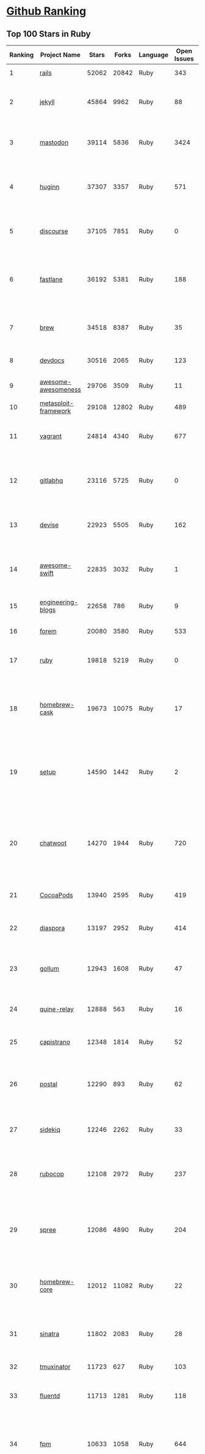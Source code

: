 [Github Ranking](../README.md)
==========

## Top 100 Stars in Ruby

| Ranking | Project Name | Stars | Forks | Language | Open Issues | Description | Last Commit |
| ------- | ------------ | ----- | ----- | -------- | ----------- | ----------- | ----------- |
| 1 | [rails](https://github.com/rails/rails) | 52062 | 20842 | Ruby | 343 | Ruby on Rails | 2023-01-07T09:44:55Z |
| 2 | [jekyll](https://github.com/jekyll/jekyll) | 45864 | 9962 | Ruby | 88 | :globe_with_meridians: Jekyll is a blog-aware static site generator in Ruby | 2023-01-05T22:51:27Z |
| 3 | [mastodon](https://github.com/mastodon/mastodon) | 39114 | 5836 | Ruby | 3424 | Your self-hosted, globally interconnected microblogging community | 2023-01-07T09:19:49Z |
| 4 | [huginn](https://github.com/huginn/huginn) | 37307 | 3357 | Ruby | 571 | Create agents that monitor and act on your behalf.  Your agents are standing by! | 2022-12-22T08:51:40Z |
| 5 | [discourse](https://github.com/discourse/discourse) | 37105 | 7851 | Ruby | 0 | A platform for community discussion. Free, open, simple. | 2023-01-07T00:16:23Z |
| 6 | [fastlane](https://github.com/fastlane/fastlane) | 36192 | 5381 | Ruby | 188 | 🚀 The easiest way to automate building and releasing your iOS and Android apps | 2023-01-06T22:17:45Z |
| 7 | [brew](https://github.com/Homebrew/brew) | 34518 | 8387 | Ruby | 35 | 🍺 The missing package manager for macOS (or Linux) | 2023-01-07T09:17:33Z |
| 8 | [devdocs](https://github.com/freeCodeCamp/devdocs) | 30516 | 2065 | Ruby | 123 | API Documentation Browser | 2023-01-07T09:36:42Z |
| 9 | [awesome-awesomeness](https://github.com/bayandin/awesome-awesomeness) | 29706 | 3509 | Ruby | 11 | A curated list of awesome awesomeness | 2022-12-15T03:08:32Z |
| 10 | [metasploit-framework](https://github.com/rapid7/metasploit-framework) | 29108 | 12802 | Ruby | 489 | Metasploit Framework | 2023-01-07T04:44:07Z |
| 11 | [vagrant](https://github.com/hashicorp/vagrant) | 24814 | 4340 | Ruby | 677 | Vagrant is a tool for building and distributing development environments. | 2023-01-05T23:57:27Z |
| 12 | [gitlabhq](https://github.com/gitlabhq/gitlabhq) | 23116 | 5725 | Ruby | 0 | GitLab CE Mirror \| Please open new issues in our issue tracker on GitLab.com | 2023-01-07T00:10:35Z |
| 13 | [devise](https://github.com/heartcombo/devise) | 22923 | 5505 | Ruby | 162 | Flexible authentication solution for Rails with Warden. | 2022-12-20T20:08:42Z |
| 14 | [awesome-swift](https://github.com/matteocrippa/awesome-swift) | 22835 | 3032 | Ruby | 1 | A collaborative list of awesome Swift libraries and resources. Feel free to contribute! | 2022-12-30T11:29:16Z |
| 15 | [engineering-blogs](https://github.com/kilimchoi/engineering-blogs) | 22658 | 786 | Ruby | 9 | A curated list of engineering blogs | 2022-12-23T03:07:57Z |
| 16 | [forem](https://github.com/forem/forem) | 20080 | 3580 | Ruby | 533 | For empowering community 🌱 | 2023-01-06T21:16:05Z |
| 17 | [ruby](https://github.com/ruby/ruby) | 19818 | 5219 | Ruby | 0 | The Ruby Programming Language [mirror] | 2023-01-07T09:22:43Z |
| 18 | [homebrew-cask](https://github.com/Homebrew/homebrew-cask) | 19673 | 10075 | Ruby | 17 | 🍻 A CLI workflow for the administration of macOS applications distributed as binaries | 2023-01-07T07:24:26Z |
| 19 | [setup](https://github.com/lewagon/setup) | 14590 | 1442 | Ruby | 2 | Setup instructions for Le Wagon's students on their first day of Web Development Bootcamp | 2023-01-03T15:57:14Z |
| 20 | [chatwoot](https://github.com/chatwoot/chatwoot) | 14270 | 1944 | Ruby | 720 | Open-source customer engagement suite, an alternative to Intercom, Zendesk, Salesforce Service Cloud etc. 🔥💬 | 2023-01-07T09:11:23Z |
| 21 | [CocoaPods](https://github.com/CocoaPods/CocoaPods) | 13940 | 2595 | Ruby | 419 | The Cocoa Dependency Manager. | 2023-01-03T02:24:16Z |
| 22 | [diaspora](https://github.com/diaspora/diaspora) | 13197 | 2952 | Ruby | 414 | A privacy-aware, distributed, open source social network. | 2022-12-05T02:06:14Z |
| 23 | [gollum](https://github.com/gollum/gollum) | 12943 | 1608 | Ruby | 47 | A simple, Git-powered wiki with a sweet API and local frontend. | 2023-01-05T11:53:36Z |
| 24 | [quine-relay](https://github.com/mame/quine-relay) | 12888 | 563 | Ruby | 16 | An uroboros program with 100+ programming languages | 2022-10-31T08:24:26Z |
| 25 | [capistrano](https://github.com/capistrano/capistrano) | 12348 | 1814 | Ruby | 52 | Remote multi-server automation tool | 2022-11-29T02:38:01Z |
| 26 | [postal](https://github.com/postalserver/postal) | 12290 | 893 | Ruby | 62 | ✉️ A fully featured open source mail delivery platform for incoming & outgoing e-mail | 2022-12-28T06:38:35Z |
| 27 | [sidekiq](https://github.com/mperham/sidekiq) | 12246 | 2262 | Ruby | 33 | Simple, efficient background processing for Ruby | 2023-01-06T17:47:22Z |
| 28 | [rubocop](https://github.com/rubocop/rubocop) | 12108 | 2972 | Ruby | 237 | A Ruby static code analyzer and formatter, based on the community Ruby style guide. | 2023-01-07T09:43:41Z |
| 29 | [spree](https://github.com/spree/spree) | 12086 | 4890 | Ruby | 204 | Open Source multi-language/multi-currency/multi-store eCommerce platform | 2023-01-05T14:27:35Z |
| 30 | [homebrew-core](https://github.com/Homebrew/homebrew-core) | 12012 | 11082 | Ruby | 22 | 🍻 Default formulae for the missing package manager for macOS (or Linux) | 2023-01-07T09:17:07Z |
| 31 | [sinatra](https://github.com/sinatra/sinatra) | 11802 | 2083 | Ruby | 28 | Classy web-development dressed in a DSL (official / canonical repo) | 2023-01-02T03:59:48Z |
| 32 | [tmuxinator](https://github.com/tmuxinator/tmuxinator) | 11723 | 627 | Ruby | 103 | Manage complex tmux sessions easily | 2022-12-15T20:50:29Z |
| 33 | [fluentd](https://github.com/fluent/fluentd) | 11713 | 1281 | Ruby | 118 | Fluentd: Unified Logging Layer (project under CNCF) | 2023-01-05T05:12:44Z |
| 34 | [fpm](https://github.com/jordansissel/fpm) | 10633 | 1058 | Ruby | 644 | Effing package management! Build packages for multiple platforms (deb, rpm, etc) with great ease and sanity. | 2023-01-04T09:45:06Z |
| 35 | [linguist](https://github.com/github/linguist) | 10596 | 3896 | Ruby | 87 | Language Savant. If your repository's language is being reported incorrectly, send us a pull request! | 2023-01-07T05:30:48Z |
| 36 | [faker](https://github.com/faker-ruby/faker) | 10552 | 3035 | Ruby | 3 | A library for generating fake data such as names, addresses, and phone numbers. | 2023-01-05T01:04:46Z |
| 37 | [Learning-SICP](https://github.com/DeathKing/Learning-SICP) | 10123 | 1493 | Ruby | 1 | MIT视频公开课《计算机程序的构造和解释》中文化项目及课程学习资料搜集。 | 2022-02-27T13:57:02Z |
| 38 | [liquid](https://github.com/Shopify/liquid) | 9971 | 1292 | Ruby | 232 | Liquid markup language. Safe, customer facing template language for flexible web apps.  | 2023-01-06T11:36:27Z |
| 39 | [capybara](https://github.com/teamcapybara/capybara) | 9740 | 1427 | Ruby | 4 | Acceptance test framework for web applications | 2023-01-06T15:52:05Z |
| 40 | [grape](https://github.com/ruby-grape/grape) | 9656 | 1221 | Ruby | 206 | An opinionated framework for creating REST-like APIs in Ruby. | 2023-01-05T13:01:40Z |
| 41 | [octopress](https://github.com/imathis/octopress) | 9356 | 2706 | Ruby | 176 | Octopress is an obsessively designed framework for Jekyll blogging. It’s easy to configure and easy to deploy. Sweet huh? | 2022-05-29T06:22:05Z |
| 42 | [activeadmin](https://github.com/activeadmin/activeadmin) | 9293 | 3314 | Ruby | 330 | The administration framework for Ruby on Rails applications. | 2023-01-05T01:00:40Z |
| 43 | [resque](https://github.com/resque/resque) | 9248 | 1671 | Ruby | 56 | Resque is a Redis-backed Ruby library for creating background jobs, placing them on multiple queues, and processing them later. | 2023-01-02T11:02:45Z |
| 44 | [guides](https://github.com/thoughtbot/guides) | 9214 | 1377 | Ruby | 0 | A guide for programming in style. | 2023-01-04T08:46:04Z |
| 45 | [bourbon](https://github.com/thoughtbot/bourbon) | 9100 | 901 | Ruby | 5 | A Lightweight Sass Tool Set | 2022-08-05T22:56:43Z |
| 46 | [paperclip](https://github.com/thoughtbot/paperclip) | 9067 | 2424 | Ruby | 37 | Easy file attachment management for ActiveRecord | 2022-10-11T23:33:19Z |
| 47 | [carrierwave](https://github.com/carrierwaveuploader/carrierwave) | 8748 | 1641 | Ruby | 92 | Classier solution for file uploads for Rails, Sinatra and other Ruby web frameworks | 2023-01-05T14:51:12Z |
| 48 | [whenever](https://github.com/javan/whenever) | 8655 | 727 | Ruby | 65 | Cron jobs in Ruby | 2022-12-02T01:37:51Z |
| 49 | [remote-working](https://github.com/greatghoul/remote-working) | 8535 | 772 | Ruby | 0 | 收集整理远程工作相关的资料 | 2023-01-04T14:39:18Z |
| 50 | [kaminari](https://github.com/kaminari/kaminari) | 8320 | 1077 | Ruby | 41 | ⚡ A Scope & Engine based, clean, powerful, customizable and sophisticated paginator for Ruby webapps | 2022-09-04T14:57:01Z |
| 51 | [simple_form](https://github.com/heartcombo/simple_form) | 8056 | 1312 | Ruby | 24 | Forms made easy for Rails! It's tied to a simple DSL, with no opinion on markup. | 2022-12-30T11:21:53Z |
| 52 | [pundit](https://github.com/varvet/pundit) | 7829 | 602 | Ruby | 14 | Minimal authorization through OO design and pure Ruby classes | 2023-01-05T09:24:49Z |
| 53 | [rails_admin](https://github.com/railsadminteam/rails_admin) | 7710 | 2243 | Ruby | 173 | RailsAdmin is a Rails engine that provides an easy-to-use interface for managing your data | 2023-01-03T13:38:59Z |
| 54 | [factory_bot](https://github.com/thoughtbot/factory_bot) | 7677 | 2617 | Ruby | 31 | A library for setting up Ruby objects as test data. | 2023-01-03T02:18:22Z |
| 55 | [omniauth](https://github.com/omniauth/omniauth) | 7626 | 994 | Ruby | 86 | OmniAuth is a flexible authentication system utilizing Rack middleware. | 2022-10-13T14:14:08Z |
| 56 | [puma](https://github.com/puma/puma) | 7287 | 1377 | Ruby | 51 | A Ruby/Rack web server built for parallelism | 2023-01-04T20:31:40Z |
| 57 | [how-to-contribute-to-open-source](https://github.com/freeCodeCamp/how-to-contribute-to-open-source) | 7214 | 1570 | Ruby | 26 | A guide to contributing to open source | 2023-01-03T07:52:50Z |
| 58 | [wpscan](https://github.com/wpscanteam/wpscan) | 7213 | 1175 | Ruby | 41 | WPScan WordPress security scanner. Written for security professionals and blog maintainers to test the security of their WordPress websites. | 2022-12-26T20:22:12Z |
| 59 | [jazzy](https://github.com/realm/jazzy) | 7211 | 405 | Ruby | 81 | Soulful docs for Swift & Objective-C | 2022-11-20T09:32:15Z |
| 60 | [chef](https://github.com/chef/chef) | 7103 | 2570 | Ruby | 375 | Chef Infra, a powerful automation platform that transforms infrastructure into code automating how infrastructure is configured, deployed and managed across any environment, at any scale | 2023-01-06T21:56:49Z |
| 61 | [github-changelog-generator](https://github.com/github-changelog-generator/github-changelog-generator) | 6989 | 877 | Ruby | 141 | Automatically generate change log from your tags, issues, labels and pull requests on GitHub. | 2022-11-30T22:52:45Z |
| 62 | [middleman](https://github.com/middleman/middleman) | 6926 | 748 | Ruby | 13 | Hand-crafted frontend development | 2023-01-03T19:31:38Z |
| 63 | [dotfiles](https://github.com/skwp/dotfiles) | 6897 | 1448 | Ruby | 0 | YADR - The best vim,git,zsh plugins and the cleanest vimrc you've ever seen | 2022-11-09T19:14:45Z |
| 64 | [scientist](https://github.com/github/scientist) | 6851 | 496 | Ruby | 9 | :microscope: A Ruby library for carefully refactoring critical paths. | 2023-01-06T18:43:01Z |
| 65 | [better_errors](https://github.com/BetterErrors/better_errors) | 6805 | 446 | Ruby | 40 | Better error page for Rack apps | 2022-11-18T03:17:13Z |
| 66 | [puppet](https://github.com/puppetlabs/puppet) | 6788 | 2248 | Ruby | 0 | Server automation framework and application | 2023-01-07T03:51:47Z |
| 67 | [pghero](https://github.com/ankane/pghero) | 6782 | 405 | Ruby | 7 | A performance dashboard for Postgres | 2023-01-06T03:49:48Z |
| 68 | [bullet](https://github.com/flyerhzm/bullet) | 6725 | 395 | Ruby | 85 | help to kill N+1 queries and unused eager loading | 2023-01-03T11:55:34Z |
| 69 | [nodejs-learning-guide](https://github.com/chyingp/nodejs-learning-guide) | 6675 | 1198 | Ruby | 3 | Nodejs学习笔记以及经验总结，公众号"程序猿小卡" | 2022-03-24T13:26:04Z |
| 70 | [pry](https://github.com/pry/pry) | 6555 | 599 | Ruby | 136 | A runtime developer console and IRB alternative with powerful introspection capabilities. | 2023-01-06T01:17:04Z |
| 71 | [brakeman](https://github.com/presidentbeef/brakeman) | 6550 | 719 | Ruby | 81 | A static analysis security vulnerability scanner for Ruby on Rails applications | 2023-01-06T00:49:29Z |
| 72 | [paper_trail](https://github.com/paper-trail-gem/paper_trail) | 6442 | 865 | Ruby | 6 | Track changes to your rails models | 2022-12-03T23:00:56Z |
| 73 | [openproject](https://github.com/opf/openproject) | 6377 | 1737 | Ruby | 0 | OpenProject is the leading open source project management software. | 2023-01-07T03:06:47Z |
| 74 | [cancan](https://github.com/ryanb/cancan) | 6304 | 805 | Ruby | 200 | Authorization Gem for Ruby on Rails. | 2021-12-11T21:39:34Z |
| 75 | [dotenv](https://github.com/bkeepers/dotenv) | 6225 | 498 | Ruby | 6 | A Ruby gem to load environment variables from `.env`.  | 2022-11-21T17:12:52Z |
| 76 | [guard](https://github.com/guard/guard) | 6162 | 510 | Ruby | 59 | Guard is a command line tool to easily handle events on file system modifications. | 2022-12-26T11:58:08Z |
| 77 | [geocoder](https://github.com/alexreisner/geocoder) | 6133 | 1185 | Ruby | 29 | Complete Ruby geocoding solution. | 2023-01-05T23:04:02Z |
| 78 | [searchkick](https://github.com/ankane/searchkick) | 6085 | 732 | Ruby | 7 | Intelligent search made easy | 2022-12-26T15:41:13Z |
| 79 | [synx](https://github.com/venmo/synx) | 6083 | 283 | Ruby | 52 | A command-line tool that reorganizes your Xcode project folder to match your Xcode groups | 2019-07-18T23:40:39Z |
| 80 | [chartkick](https://github.com/ankane/chartkick) | 6061 | 550 | Ruby | 8 | Create beautiful JavaScript charts with one line of Ruby | 2023-01-06T19:51:25Z |
| 81 | [hanami](https://github.com/hanami/hanami) | 5982 | 528 | Ruby | 1 | The web, with simplicity. | 2023-01-05T02:01:37Z |
| 82 | [progit](https://github.com/progit/progit) | 5971 | 2465 | Ruby | 0 | Pro Git Book Content, 1st Edition - This content is deprecated. See 2nd edition at [progit2](https://github.com/progit/progit2) | 2019-04-04T07:17:36Z |
| 83 | [friendly_id](https://github.com/norman/friendly_id) | 5947 | 596 | Ruby | 14 | FriendlyId is the “Swiss Army bulldozer” of slugging and permalink plugins for ActiveRecord. It allows you to create pretty URL’s and work with human-friendly strings as if they were numeric ids for ActiveRecord models. | 2022-12-26T19:32:11Z |
| 84 | [css-only-chat](https://github.com/kkuchta/css-only-chat) | 5917 | 272 | Ruby | 6 | A truly monstrous async web chat using no JS whatsoever on the frontend | 2022-03-30T23:08:38Z |
| 85 | [mailcatcher](https://github.com/sj26/mailcatcher) | 5819 | 551 | Ruby | 26 | Catches mail and serves it through a dream. | 2023-01-04T01:12:30Z |
| 86 | [foreman](https://github.com/ddollar/foreman) | 5804 | 634 | Ruby | 45 | Manage Procfile-based applications | 2022-12-26T10:09:15Z |
| 87 | [will_paginate](https://github.com/mislav/will_paginate) | 5668 | 886 | Ruby | 56 | Pagination library for Rails, Sinatra, Merb, DataMapper, and more | 2022-04-07T02:52:34Z |
| 88 | [maximum-awesome](https://github.com/square/maximum-awesome) | 5660 | 991 | Ruby | 26 | Config files for vim and tmux. | 2022-07-21T22:01:19Z |
| 89 | [httparty](https://github.com/jnunemaker/httparty) | 5613 | 963 | Ruby | 32 | :tada: Makes http fun again! | 2022-12-30T21:05:46Z |
| 90 | [markup](https://github.com/github/markup) | 5580 | 3628 | Ruby | 206 | Determines which markup library to use to render a content file (e.g. README) on GitHub | 2022-12-29T19:30:48Z |
| 91 | [administrate](https://github.com/thoughtbot/administrate) | 5504 | 1057 | Ruby | 95 | A Rails engine that helps you put together a super-flexible admin dashboard. | 2023-01-03T16:48:03Z |
| 92 | [vcr](https://github.com/vcr/vcr) | 5494 | 496 | Ruby | 61 | Record your test suite's HTTP interactions and replay them during future test runs for fast, deterministic, accurate tests. | 2022-11-19T14:22:53Z |
| 93 | [concurrent-ruby](https://github.com/ruby-concurrency/concurrent-ruby) | 5429 | 397 | Ruby | 47 | Modern concurrency tools including agents, futures, promises, thread pools, supervisors, and more. Inspired by Erlang, Clojure, Scala, Go, Java, JavaScript, and classic concurrency patterns. | 2023-01-03T12:26:23Z |
| 94 | [faraday](https://github.com/lostisland/faraday) | 5422 | 948 | Ruby | 31 | Simple, but flexible HTTP client library, with support for multiple backends. | 2023-01-04T06:40:04Z |
| 95 | [t](https://github.com/sferik/t) | 5418 | 426 | Ruby | 146 | A command-line power tool for Twitter. | 2022-11-19T19:20:53Z |
| 96 | [fast-ruby](https://github.com/fastruby/fast-ruby) | 5407 | 379 | Ruby | 28 | :dash: Writing Fast Ruby :heart_eyes: -- Collect Common Ruby idioms. | 2022-11-30T20:34:13Z |
| 97 | [lolcat](https://github.com/busyloop/lolcat) | 5325 | 200 | Ruby | 22 | Rainbows and unicorns! | 2022-01-29T04:22:19Z |
| 98 | [ransack](https://github.com/activerecord-hackery/ransack) | 5324 | 755 | Ruby | 90 | Object-based searching.  | 2023-01-05T21:36:03Z |
| 99 | [webpacker](https://github.com/rails/webpacker) | 5320 | 1477 | Ruby | 1 | Use Webpack to manage app-like JavaScript modules in Rails | 2023-01-07T04:03:35Z |
| 100 | [cancancan](https://github.com/CanCanCommunity/cancancan) | 5271 | 600 | Ruby | 37 | The authorization Gem for Ruby on Rails. | 2022-12-02T15:37:34Z |

